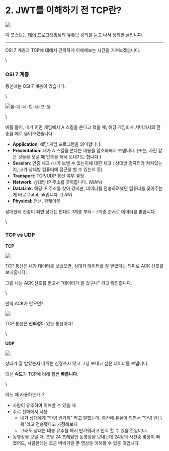 # 2. JWT를 이해하기 전 TCP란?



![](https://blog.kakaocdn.net/dn/baNHX1/btriSlym3FD/dFzy0aQNDlmTG1ranCem80/img.png)

이 포스트는 [데어 프로그래밍](https://www.youtube.com/channel/UCVrhnbfe78ODeQglXtT1Elw)님의 유튜브 강의를 듣고 나서 정리한 글입니다.

***

OSI 7 계층과 TCP에 대해서 간략하게 이해해보는 시간을 가져보겠습니다.

\


### OSI 7 계층

통신에는 OSI 7 계층이 있습니다.

\


![물-데-네-트-세-프-응](https://blog.kakaocdn.net/dn/bQ7Tko/btriGkBBviX/CdEqz6bQSiNhtaOdiDrdpK/img.png)

\


예를 들어, 내가 어떤 게임에서 A 스킬을 쓴다고 했을 때, 해당 게임회사 서버까지의 전송을 예로 들어보겠습니다.

* **Application**: 해당 게임 프로그램을 의미합니다.
* **Presentation**: 내가 A 스킬을 쓴다는 내용을 암호화해서 보냅니다. (또는, 사진 같은 것들을 보낼 때 압축을 해서 보내기도 합니다.)
* **Session**: 인증 체크 (내가 보낼 수 있는지에 대한 체크 : 상대방 컴퓨터가 켜져있는지, 내가 상대방 컴퓨터에 접근을 할 수 있는지 등)
* **Transport**: TCP/UDP 통신 여부 결정
* **Network**: 상대방 IP 주소를 찾아줍니다. (WAN)
* **DataLink**: 해당 IP 주소를 찾아 갔지만, 데이터를 전송하려했던 컴퓨터를 찾아주는게 바로 DataLink입니다. (LAN)
* **Physical**: 전선, 광케이블

상대한테 전송이 되면 상대는 반대로 1계층 부터 - 7계층 순서로 데이터를 받습니다.

\


### TCP vs UDP

**TCP**

![](https://blog.kakaocdn.net/dn/ULGEp/btriJuKaJu9/G1Jppkf5PBBA1dzgPppfy1/img.png)

TCP 통신은 내가 데이터를 보냈으면, 상대가 데이터를 잘 받았다는 의미로 ACK 신호를 보내줍니다.

그럼 나는 ACK 신호를 받고서 "데이터가 잘 갔구나" 라고 확인합니다.

\


만약 ACK가 안오면?

![](https://blog.kakaocdn.net/dn/6F6Dy/btriMJN2uZ0/yp9HOeZ6jHtVu6h7OZxVvK/img.png)

TCP 통신은 **신뢰성**이 있는 통신이다!

\


**UDP**

![](https://blog.kakaocdn.net/dn/2BbHv/btriMIO6KHj/6O7jxWkabB4XK7Bg0JG041/img.png)

상대가 잘 받았는지 따위는 신경쓰지 않고 그냥 보내고 싶은 데이터를 보냅니다.

대신 **속도**가 TCP에 비해 훨씬 **빠릅니다**.

\


어느 때 사용하는가..?

* 사람이 유추하여 이해할 수 있을 때
* 주로 전화에서 사용
  * 내가 상대에게 "안녕 반가워" 라고 말했는데, 중간에 유실이 되면서 "안녕 반( )워"라고 전송됐다고 가정해보자
  * 그래도 상대는 대충 유추를 해서 반가워라고 인식 할 수 있을 것입니다.
* 동영상을 보낼 때, 초당 24 프레임인 동영상을 보내는데 24장의 사진중 몇장이 빠졌어도, 사람한테는 조금 버벅거릴 뿐 영상을 이해할 수 있을 것입니다.
